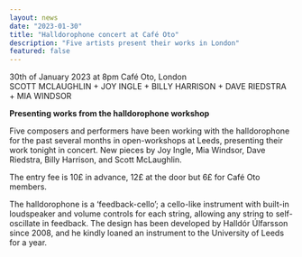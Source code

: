 ```yaml
---
layout: news
date: "2023-01-30"
title: "Halldorophone concert at Café Oto"
description: "Five artists present their works in London"
featured: false
---
```


<script>
import CaptionedImage from "../../components/Images/CaptionedImage.svelte"
</script>

30th of January 2023 at 8pm
Café Oto, London  
SCOTT MCLAUGHLIN + JOY INGLE + BILLY HARRISON + DAVE RIEDSTRA + MIA WINDSOR

**Presenting works from the halldorophone workshop**

Five composers and performers have been working with the halldorophone for the past several months in open-workshops at Leeds, presenting their work tonight in concert. New pieces by Joy Ingle, Mia Windsor, Dave Riedstra, Billy Harrison, and Scott McLaughlin.

The entry fee is 10£ in advance, 12£ at the door but 6£ for Café Oto members.

<CaptionedImage
src="stock/halldorophone.jpeg"
alt="A wooden string instrument with electronic elements."
caption="The halldorophone"/>


The halldorophone is a ‘feedback-cello’; a cello-like instrument with built-in loudspeaker and volume controls for each string, allowing any string to self-oscillate in feedback. The design has been developed by Halldór Úlfarsson since 2008, and he kindly loaned an instrument to the University of Leeds for a year.